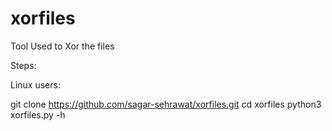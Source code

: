 # xorfiles
Tool Used to Xor the files


Steps:

 Linux users:
 
git clone https://github.com/sagar-sehrawat/xorfiles.git
cd xorfiles
python3 xorfiles.py -h
